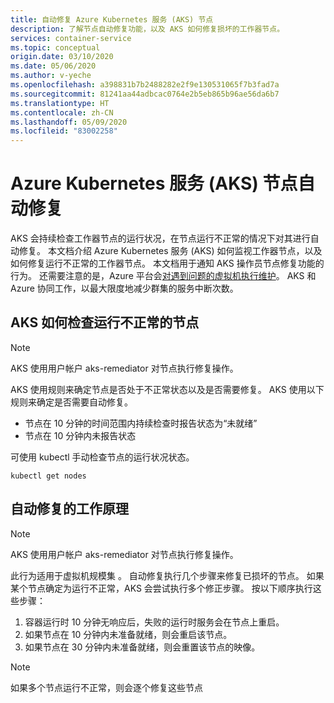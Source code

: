 ```yaml
---
title: 自动修复 Azure Kubernetes 服务 (AKS) 节点
description: 了解节点自动修复功能，以及 AKS 如何修复损坏的工作器节点。
services: container-service
ms.topic: conceptual
origin.date: 03/10/2020
ms.date: 05/06/2020
ms.author: v-yeche
ms.openlocfilehash: a398831b7b2488282e2f9e130531065f7b3fad7a
ms.sourcegitcommit: 81241aa44adbcac0764e2b5eb865b96ae56da6b7
ms.translationtype: HT
ms.contentlocale: zh-CN
ms.lasthandoff: 05/09/2020
ms.locfileid: "83002258"
---
```

# <a name="azure-kubernetes-service-aks-node-auto-repair"></a>Azure Kubernetes 服务 (AKS) 节点自动修复

AKS 会持续检查工作器节点的运行状况，在节点运行不正常的情况下对其进行自动修复。 本文档介绍 Azure Kubernetes 服务 (AKS) 如何监视工作器节点，以及如何修复运行不正常的工作器节点。  本文档用于通知 AKS 操作员节点修复功能的行为。 还需要注意的是，Azure 平台会[对遇到问题的虚拟机执行维护][vm-updates]。 AKS 和 Azure 协同工作，以最大限度地减少群集的服务中断次数。

<!--Not Available on  Windows Server node pools-->

## <a name="how-aks-checks-for-unhealthy-nodes"></a>AKS 如何检查运行不正常的节点

> [!Note]
> AKS 使用用户帐户 aks-remediator  对节点执行修复操作。

AKS 使用规则来确定节点是否处于不正常状态以及是否需要修复。 AKS 使用以下规则来确定是否需要自动修复。

* 节点在 10 分钟的时间范围内持续检查时报告状态为“未就绪” 
* 节点在 10 分钟内未报告状态

可使用 kubectl 手动检查节点的运行状况状态。 

```
kubectl get nodes
```

## <a name="how-automatic-repair-works"></a>自动修复的工作原理

> [!Note]
> AKS 使用用户帐户 aks-remediator  对节点执行修复操作。

此行为适用于虚拟机规模集  。  自动修复执行几个步骤来修复已损坏的节点。  如果某个节点确定为运行不正常，AKS 会尝试执行多个修正步骤。  按以下顺序执行这些步骤：

1. 容器运行时 10 分钟无响应后，失败的运行时服务会在节点上重启。
2. 如果节点在 10 分钟内未准备就绪，则会重启该节点。
3. 如果节点在 30 分钟内未准备就绪，则会重置该节点的映像。

> [!Note]
> 如果多个节点运行不正常，则会逐个修复这些节点

<!--Not Avaiable on ## Next steps-->

<!--Not Avaiable on [Availability Zones][availability-zones]-->

<!-- LINKS - External -->

<!-- LINKS - Internal -->

<!--Not Avaiable on [availability-zones]: ./availability-zones.md-->

[vm-updates]: ../virtual-machines/maintenance-and-updates.md

<!-- Update_Description: new article about node auto repair -->
<!--NEW.date: 05/06/2020-->